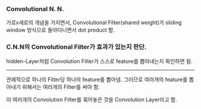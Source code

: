 ### Convolutional N. N.

가로x세로의 개념을 가지면서, Convolutional Filter(shared weight)가 sliding window 방식으로 돌아다니면서 dot product 함.

### C.N.N의 Convolutional Filter가 효과가 있는지 판단.

hidden-Layer처럼 Convolution Filter가 스스로 feature를 뽑아내는지 확인하면 됨.

---

관례적으로 하나의 Filter당 하나의 feature를 뽑아냄. 그러므로 여러개의 feature를 뽑아내기 위해서는 여러개의 Filter를 써야 함.

이 여러개의 Convolution Filter를 묶어놓은 것을 Convolution Layer라고 함.
